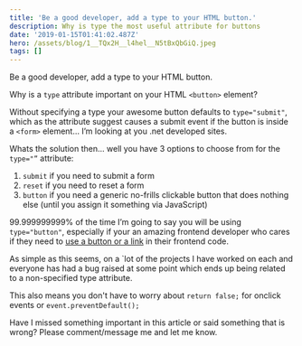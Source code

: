 ```yaml
---
title: 'Be a good developer, add a type to your HTML button.'
description: Why is type the most useful attribute for buttons
date: '2019-01-15T01:41:02.487Z'
hero: /assets/blog/1__TQx2H__l4hel__N5tBxQbGiQ.jpeg
tags: []
---
```


Be a good developer, add a type to your HTML button.

Why is a `type` attribute important on your HTML `<button>` element?

Without specifying a type your awesome button defaults to `type="submit"`, which as the attribute suggest causes a submit event if the button is inside a `<form>` element… I’m looking at you .net developed sites.

Whats the solution then… well you have 3 options to choose from for the `type="”` attribute:

1.  `submit` if you need to submit a form
2.  `reset` if you need to reset a form
3.  `button` if you need a generic no-frills clickable button that does nothing else (until you assign it something via JavaScript)

99.999999999% of the time I’m going to say you will be using `type="button"`, especially if your an amazing frontend developer who cares if they need to [use a button or a link](https://medium.com/@sean_1138/a11y-tips-button-or-link-and-which-to-use-107ced280fee) in their frontend code.

As simple as this seems, on a \`lot of the projects I have worked on each and everyone has had a bug raised at some point which ends up being related to a non-specified type attribute.

This also means you don't have to worry about `return false;` for onclick events or `event.preventDefault();`

Have I missed something important in this article or said something that is wrong? Please comment/message me and let me know.